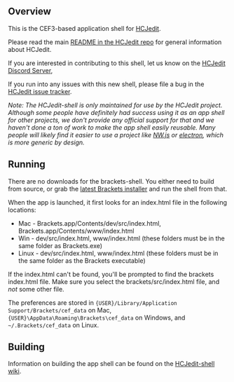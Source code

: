 ## Overview

This is the CEF3-based application shell for [HCJedit](https://github.com/brackets-cont/brackets). 

Please read the main [README in the HCJedit repo](https://github.com/a-childs-encyclopedia/-HCJedit-/blob/master/README.md) 
for general information about HCJedit.

If you are interested in contributing to this shell, let us know on the 
[HCJedit Discord Server](https://discord.gg/HzeMstfCdm), 

If you run into any issues with this new shell, please file a bug in the 
[HCJedit issue tracker](https://github.com/a-childs-encyclopedia/-HCJedit-/issues).

_Note: The HCJedit-shell is only maintained for use by the HCJedit project. Although some people have 
definitely had success using it as an app shell for other projects, we don't provide any official 
support for that and we haven't done a ton of work to make the app shell easily reusable. Many people 
will likely find it easier to use a project like [NW.js](https://github.com/nwjs/nw.js/) or [electron](https://github.com/atom/electron), which is more generic by design._

## Running

There are no downloads for the brackets-shell. You either need to 
build from source, or grab the [latest Brackets installer](http://brackets.io) 
and run the shell from that.

When the app is launched, it first looks for an index.html file in the following locations:
* Mac - Brackets.app/Contents/dev/src/index.html, Brackets.app/Contents/www/index.html
* Win - dev/src/index.html, www/index.html (these folders must be in the same folder as Brackets.exe)
* Linux - dev/src/index.html, www/index.html (these folders must be in the same folder as the Brackets executable)

If the index.html can't be found, you'll be prompted to find the brackets index.html file. 
Make sure you select the brackets/src/index.html file, and *not* some other file. 

The preferences are stored in `{USER}/Library/Application Support/Brackets/cef_data` on Mac, `{USER}\AppData\Roaming\Brackets\cef_data` on Windows, and `~/.Brackets/cef_data` on Linux.

## Building

Information on building the app shell can be found on the [HCJedit-shell wiki](https://github.com/brackets-cont/brackets-shell/wiki/Building-brackets-shell).
